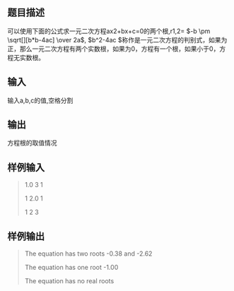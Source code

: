 ## 题目描述
可以使用下面的公式求一元二次方程ax2+bx+c=0的两个根,r1,2= $-b \pm \sqrt[][b*b-4ac] \over 2a$, $b^2-4ac $称作是一元二次方程的判别式，如果为正，那么一元二次方程有两个实数根，如果为0，方程有一个根，如果小于0，方程无实数根。 

## 输入
输入a,b,c的值,空格分割

## 输出
方程根的取值情况

## 样例输入
> 1.0 3 1
> 
> 1 2.0 1
> 
> 1 2 3

## 样例输出
> The equation has two roots -0.38 and -2.62
> 
> The equation has one root -1.00
> 
> The equation has no real roots
